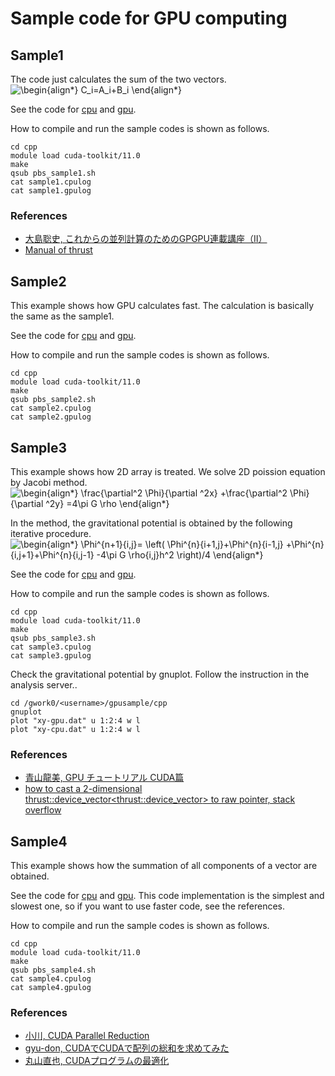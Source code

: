 # Sample code for GPU computing 

## Sample1
The code just calculates the sum of the two vectors.  
![\begin{align*}
C_i=A_i+B_i
\end{align*}
](https://render.githubusercontent.com/render/math?math=%5Clarge+%5Cdisplaystyle+%5Cbegin%7Balign%2A%7D%0AC_i%3DA_i%2BB_i%0A%5Cend%7Balign%2A%7D%0A%0A)

See the code for [cpu](./sample1.cpp) and [gpu](./sample1.cu).

How to compile and run the sample codes is shown as follows.

	cd cpp
	module load cuda-toolkit/11.0
	make
	qsub pbs_sample1.sh
	cat sample1.cpulog
	cat sample1.gpulog
	
### References
- [大島聡史, これからの並列計算のためのGPGPU連載講座（II）](https://www.cc.u-tokyo.ac.jp/public/VOL12/No2/201003gpgpu.pdf)
- [Manual of thrust](https://thrust.github.io/doc/structthrust_1_1plus.html)

## Sample2
This example shows how GPU calculates fast. The calculation is basically the same as the sample1.

See the code for [cpu](./sample2.cpp) and [gpu](./sample2.cu).

How to compile and run the sample codes is shown as follows.

	cd cpp
	module load cuda-toolkit/11.0
	make
	qsub pbs_sample2.sh
	cat sample2.cpulog
	cat sample2.gpulog
	
	
## Sample3
This example shows how 2D array is treated. We solve 2D poission equation by Jacobi method.  
![\begin{align*}
  \frac{\partial^2 \Phi}{\partial ^2x}
+\frac{\partial^2 \Phi}{\partial ^2y}
=4\pi G \rho
\end{align*}
](https://render.githubusercontent.com/render/math?math=%5Cdisplaystyle+%5Cbegin%7Balign%2A%7D%0A++%5Cfrac%7B%5Cpartial%5E2+%5CPhi%7D%7B%5Cpartial+%5E2x%7D%0A%2B%5Cfrac%7B%5Cpartial%5E2+%5CPhi%7D%7B%5Cpartial+%5E2y%7D%0A%3D4%5Cpi+G+%5Crho%0A%5Cend%7Balign%2A%7D%0A)

In the method, the gravitational potential is obtained by the following iterative procedure.
![\begin{align*}
\Phi^{n+1}_{i,j}=
\left(
  \Phi^{n}_{i+1,j}+\Phi^{n}_{i-1,j}
+\Phi^{n}_{i,j+1}+\Phi^{n}_{i,j-1}
-4\pi G \rho_{i,j}h^2
\right)/4
\end{align*}
](https://render.githubusercontent.com/render/math?math=%5Cdisplaystyle+%5Cbegin%7Balign%2A%7D%0A%5CPhi%5E%7Bn%2B1%7D_%7Bi%2Cj%7D%3D%0A%5Cleft%28%0A++%5CPhi%5E%7Bn%7D_%7Bi%2B1%2Cj%7D%2B%5CPhi%5E%7Bn%7D_%7Bi-1%2Cj%7D%0A%2B%5CPhi%5E%7Bn%7D_%7Bi%2Cj%2B1%7D%2B%5CPhi%5E%7Bn%7D_%7Bi%2Cj-1%7D%0A-4%5Cpi+G+%5Crho_%7Bi%2Cj%7Dh%5E2%0A%5Cright%29%2F4%0A%5Cend%7Balign%2A%7D%0A)

See the code for [cpu](./sample3.cpp) and [gpu](./sample3.cu).

How to compile and run the sample codes is shown as follows.

	cd cpp
	module load cuda-toolkit/11.0
	make
	qsub pbs_sample3.sh
	cat sample3.cpulog
	cat sample3.gpulog
	
Check the gravitational potential by gnuplot. Follow the instruction in the analysis server..
	
	cd /gwork0/<username>/gpusample/cpp
	gnuplot
	plot "xy-gpu.dat" u 1:2:4 w l
	plot "xy-cpu.dat" u 1:2:4 w l
	

### References
- [青山龍美, GPU チュートリアル CUDA篇](https://hpc-phys.kek.jp/workshop/workshop181201.html)
- [how to cast a 2-dimensional thrust::device_vector<thrust::device_vector<int>> to raw pointer, stack overflow](https://stackoverflow.com/questions/38056472/how-to-cast-a-2-dimensional-thrustdevice-vectorthrustdevice-vectorint-to)
	
## Sample4
This example shows how the summation of all components of a vector are obtained.

See the code for [cpu](./sample4.cpp) and [gpu](./sample4.cu). This code implementation is the simplest and slowest one, so if you want to use faster code, see the references.
	
How to compile and run the sample codes is shown as follows.

	cd cpp
	module load cuda-toolkit/11.0
	make
	qsub pbs_sample4.sh
	cat sample4.cpulog
	cat sample4.gpulog
	
### References
- [小川, CUDA Parallel Reduction](https://ipx.hatenablog.com/entry/2017/08/31/130102)
- [gyu-don, CUDAでCUDAで配列の総和を求めてみた](https://qiita.com/gyu-don/items/ef8a128fa24f6bddd342)
- [丸山直也, CUDAプログラムの最適化](http://gpu-computing.gsic.titech.ac.jp/Japanese/Lecture/2010-06-28/reduction.pdf)
